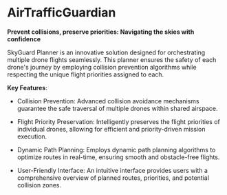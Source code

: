 # AirTrafficGuardian
**Prevent collisions, preserve priorities: Navigating the skies with confidence**

SkyGuard Planner is an innovative solution designed for orchestrating multiple drone flights seamlessly. This planner ensures the safety of each drone's journey by employing collision prevention algorithms while respecting the unique flight priorities assigned to each.

**Key Features**:
- Collision Prevention: Advanced collision avoidance mechanisms guarantee the safe traversal of multiple drones within shared airspace.

- Flight Priority Preservation: Intelligently preserves the flight priorities of individual drones, allowing for efficient and priority-driven mission execution.

- Dynamic Path Planning: Employs dynamic path planning algorithms to optimize routes in real-time, ensuring smooth and obstacle-free flights.

- User-Friendly Interface: An intuitive interface provides users with a comprehensive overview of planned routes, priorities, and potential collision zones.
